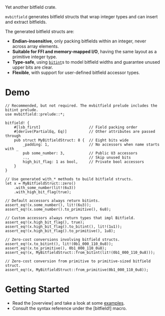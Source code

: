 Yet another bitfield crate.

`mvbitfield` generates bitfield structs that wrap integer types and can insert and extract
bitfields.

The generated bitfield structs are:

- **Endian-insensitive**, only packing bitfields within an integer, never across array elements.
- **Suitable for FFI and memory-mapped I/O**, having the same layout as a primitive integer type.
- **Type-safe**, using [`bitint`](bitint)s to model bitfield widths and guarantee unused upper bits
  are clear.
- **Flexible**, with support for user-defined bitfield accessor types.

# Demo

```
// Recommended, but not required. The mvbitfield prelude includes the bitint prelude.
use mvbitfield::prelude::*;

bitfield! {
    #[lsb_first]                      // Field packing order
    #[derive(PartialEq, Eq)]          // Other attributes are passed through
    pub struct MyBitfieldStruct: 8 {  // Eight bits wide
        _padding: 1,                  // No accessors when name starts with _
        pub some_number: 3,           // Public U3 accessors
        ..,                           // Skip unused bits
        high_bit_flag: 1 as bool,     // Private bool accessors
    }
}

// Use generated with_* methods to build bitfield structs.
let x = MyBitfieldStruct::zero()
    .with_some_number(lit!(6u3))
    .with_high_bit_flag(true);

// Default accessors always return bitints.
assert_eq!(x.some_number(), lit!(6u3));
assert_eq!(x.some_number().to_primitive(), 6u8);

// Custom accessors always return types that impl Bitfield.
assert_eq!(x.high_bit_flag(), true);
assert_eq!(x.high_bit_flag().to_bitint(), lit!(1u1));
assert_eq!(x.high_bit_flag().to_primitive(), 1u8);

// Zero-cost conversions involving bitfield structs.
assert_eq!(x.to_bitint(), lit!(0b1_000_110_0u8));
assert_eq!(x.to_primitive(), 0b1_000_110_0u8);
assert_eq!(x, MyBitfieldStruct::from_bitint(lit!(0b1_000_110_0u8)));

// Zero-cost conversion from primitive to primitive-sized bitfield struct.
assert_eq!(x, MyBitfieldStruct::from_primitive(0b1_000_110_0u8));
```

# Getting Started

* Read the [overview] and take a look at some [examples](example).
* Consult the syntax reference under the [bitfield!] macro.
